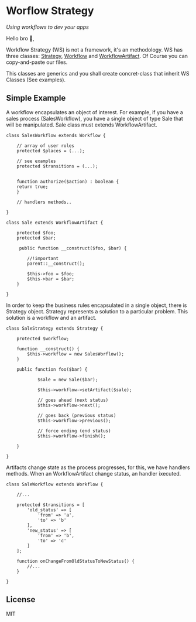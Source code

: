 # Worflow Strategy

*Using workflows to dev your apps*

Hello bro 🖖,

Workflow Strategy (WS) is not a framework, it's an methodology. WS has three classes: [Strategy](https://github.com/MateusGabi/Workflow-Strategy/blob/master/src/Strategies/Strategy.php), [Workflow](https://github.com/MateusGabi/Workflow-Strategy/blob/master/src/Workflows/Workflow.php) and [WorkflowArtifact](https://github.com/MateusGabi/Workflow-Strategy/blob/master/src/Model/WorkflowArtifact.php). Of Course you can copy-and-paste our files.

This classes are generics and you shall create concret-class that inherit WS Classes (See examples).

## Simple Example

A workflow encapsulates an object of interest. For example, if you have a sales process (SalesWorkflow), you have a single object of type Sale that will be manipulated. Sale class must extends WorkflowArtifact.

```
class SalesWorkflow extends Workflow {

    // array of user roles 
    protected $places = (...);

    // see examples
    protected $transitions = (...);
	
	
    function authorize($action) : boolean {		
	return true;				
    } 

    // handlers methods..

}
```

```
class Sale extends WorkflowArtifact {

    protected $foo;
    protected $bar;

     public function __construct($foo, $bar) {

        //!important
        parent::__construct();

        $this->foo = $foo;
        $this->bar = $bar;
    }

}
```

In order to keep the business rules encapsulated in a single object, there is Strategy object. Strategy represents a solution to a particular problem. This solution is a workflow and an artifact.

```
class SaleStrategy extends Strategy {
		
	protected $workflow;
	
	function __construct() {		
		$this->workflow = new SalesWorflow();		
	}
	
	public function foo($bar) {		
		
            $sale = new Sale($bar);
        
            $this->workflow->setArtifact($sale);

            // goes ahead (next status)
            $this->workflow->next();

            // goes back (previous status)
            $this->workflow->previous();

            // force ending (end status)
            $this->workflow->finish();
				
    }
		
}
```

Artifacts change state as the process progresses, for this, we have handlers methods. When an WorkflowArtifact change status, an handler ixecuted.

```
class SaleWorkflow extends Workflow {

    //...

    protected $transitions = [
        'old_status' => [
            'from' => 'a',
            'to' => 'b'
        ],
        'new_status' => [
            'from' => 'b',
            'to' => 'c'
        ]
    ];

    function onChangeFromOldStatusToNewStatus() {
        //...
    }

}
```

## License
MIT
